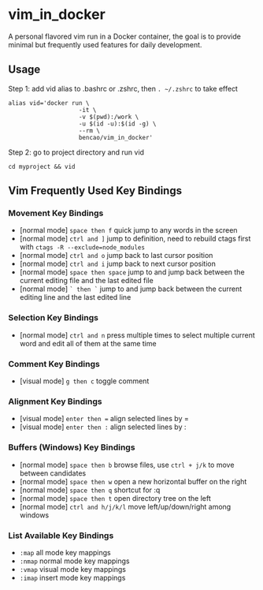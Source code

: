 # vim_in_docker

A personal flavored vim run in a Docker container, the goal is to provide minimal but frequently used features for daily development.

## Usage

Step 1: add vid alias to .bashrc or .zshrc, then ```. ~/.zshrc``` to take effect

```
alias vid='docker run \
                    -it \
                    -v $(pwd):/work \
                    -u $(id -u):$(id -g) \
                    --rm \
                    bencao/vim_in_docker'
```

Step 2: go to project directory and run vid

```
cd myproject && vid
```

## Vim Frequently Used Key Bindings

### Movement Key Bindings

- [normal mode] ```space then f``` quick jump to any words in the screen
- [normal mode] ```ctrl and ]```  jump to definition, need to rebuild ctags first with ```ctags -R --exclude=node_modules```
- [normal mode] ```ctrl and o``` jump back to last cursor position
- [normal mode] ```ctrl and i``` jump back to next cursor position
- [normal mode] ```space then space``` jump to and jump back between the current editing file and the last edited file
- [normal mode] ``` ` then ` ``` jump to and jump back between the current editing line and the last edited line

### Selection Key Bindings

- [normal mode] ```ctrl and n``` press multiple times to select multiple current word and edit all of them at the same time

### Comment Key Bindings

- [visual mode] ```g then c``` toggle comment

### Alignment Key Bindings

- [visual mode] ```enter then =``` align selected lines by =
- [visual mode] ```enter then :``` align selected lines by :

### Buffers (Windows) Key Bindings

- [normal mode] ```space then b``` browse files, use ```ctrl + j/k``` to move between candidates
- [normal mode] ```space then w``` open a new horizontal buffer on the right
- [normal mode] ```space then q``` shortcut for :q
- [normal mode] ```space then t``` open directory tree on the left
- [normal mode] ```ctrl and h/j/k/l``` move left/up/down/right among windows

### List Available Key Bindings

- ```:map``` all mode key mappings
- ```:nmap``` normal mode key mappings
- ```:vmap``` visual mode key mappings
- ```:imap``` insert mode key mappings

